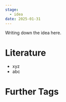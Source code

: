 ```yaml
---
stage:
  - idea
date: 2025-01-31
---
```

Writing down the idea here.
# Literature
- xyz
- abc

# Further Tags
